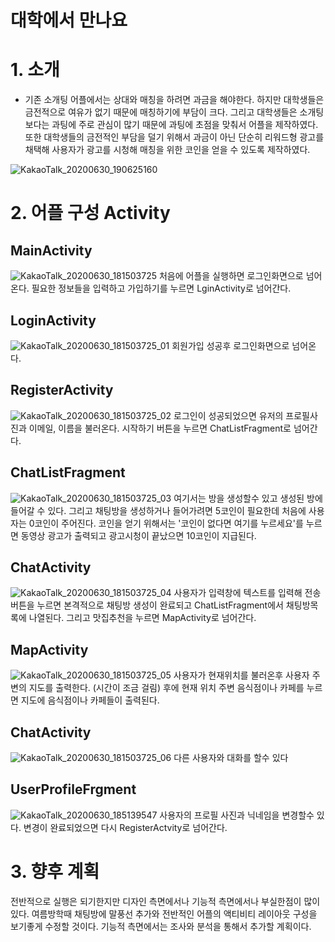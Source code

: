# 대학에서 만나요
# 1. 소개
  - 기존 소개팅 어플에서는 상대와 매칭을 하려면 과금을 해야한다. 하지만 대학생들은 금전적으로 여유가 없기 때문에 매칭하기에 부담이 크다. 그리고 대학생들은 소개팅 보다는 과팅에 주로 관심이 많기 때문에 과팅에 초점을 맞춰서 어플을 제작하였다. 또한 대학생들의 금전적인 부담을 덜기 위해서 과금이 아닌 단순히 리워드형 광고를 채택해 사용자가 광고를 시청해 매칭을 위한 코인을 얻을 수 있도록 제작하였다.
  
  ![KakaoTalk_20200630_190625160](https://user-images.githubusercontent.com/62588402/86115926-978d3380-bb07-11ea-90dc-10881edd0aa3.jpg)
  # 2. 어플 구성 Activity
  ## MainActivity 
  ![KakaoTalk_20200630_181503725](https://user-images.githubusercontent.com/62588402/86111559-dcae6700-bb01-11ea-9370-d9936fd062eb.png)
  처음에 어플을 실행하면 로그인화면으로 넘어온다. 필요한 정보들을 입력하고 가입하기를 누르면 LginActivity로 넘어간다.
  ## LoginActivity
 ![KakaoTalk_20200630_181503725_01](https://user-images.githubusercontent.com/62588402/86111560-dcae6700-bb01-11ea-97db-fa2b8f40860b.png)
 회원가입 성공후 로그인화면으로 넘어온다.
  ## RegisterActivity
 ![KakaoTalk_20200630_181503725_02](https://user-images.githubusercontent.com/62588402/86111562-dd46fd80-bb01-11ea-91d3-9ad1ae898e33.png)
 로그인이 성공되었으면 유저의 프로필사진과 이메일, 이름을 불러온다. 시작하기 버튼을 누르면 ChatListFragment로 넘어간다.
  ##  ChatListFragment
![KakaoTalk_20200630_181503725_03](https://user-images.githubusercontent.com/62588402/86111564-dd46fd80-bb01-11ea-8cdc-df0e6efe17a9.png)
여기서는 방을 생성할수 있고 생성된 방에 들어갈 수 있다. 그리고 채팅방을 생성하거나 들어가려면 5코인이 필요한데 처음에 사용자는 0코인이 주어진다. 코인을 얻기 위해서는 '코인이 없다면 여기를 누르세요'를 누르면 동영상 광고가 출력되고 광고시청이 끝났으면 10코인이 지급된다.
  ## ChatActivity
![KakaoTalk_20200630_181503725_04](https://user-images.githubusercontent.com/62588402/86111565-dddf9400-bb01-11ea-9f08-e8fd31d5aec5.png)
사용자가 입력창에 텍스트를 입력해 전송버튼을 누르면 본격적으로 채팅방 생성이 완료되고 ChatListFragment에서 채팅방목록에 나열된다. 그리고 맛집추천을 누르면 MapActivity로 넘어간다. 
  ## MapActivity
![KakaoTalk_20200630_181503725_05](https://user-images.githubusercontent.com/62588402/86111554-dae4a380-bb01-11ea-881f-2ac4a778ebeb.png)
사용자가 현재위치를 불러온후 사용자 주변의 지도를 출력한다. (시간이 조금 걸림) 후에 현재 위치 주변 음식점이나 카페를 누르면 지도에 음식점이나 카페들이 출력된다. 
  ## ChatActivity
![KakaoTalk_20200630_181503725_06](https://user-images.githubusercontent.com/62588402/86111558-dc15d080-bb01-11ea-9513-f4e3b2cbb427.png)
다른 사용자와 대화를 할수 있다
 ## UserProfileFrgment
![KakaoTalk_20200630_185139547](https://user-images.githubusercontent.com/62588402/86112340-cf45ac80-bb02-11ea-974c-e60256a47b47.png)
사용자의 프로필 사진과 닉네임을 변경할수 있다. 변경이 완료되었으면 다시 RegisterActvity로 넘어간다.
# 3. 향후 계획
전반적으로 실행은 되기한지만 디자인 측면에서나 기능적 측면에서나 부실한점이 많이 있다. 여름방학때 채팅방에 말풍선 추가와 전반적인 어플의 액티비티 레이아웃 구성을 보기좋게 수정할 것이다. 기능적 측면에서는 조사와 분석을 통해서 추가할 계획이다.
  
  


